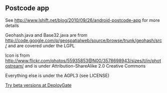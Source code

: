 Postcode app
------------
See http://www.lshift.net/blog/2010/09/26/android-postcode-app for more details

Geohash.java and Base32.java are from http://code.google.com/p/geospatialweb/source/browse/trunk/geohash/src/
and are covered under the LGPL

Icon is from http://www.flickr.com/photos/55935853@N00/3578698943/sizes/t/in/photostream/ and is under Attribution-ShareAlike 2.0 Creative Commons

Everything else is under the AGPL3 (see LICENSE)

[Try beta versions at DeployGate](https://deploygate.com/distributions/fc678589a532654d2f7c925f91c896c8c7c3e3db)
